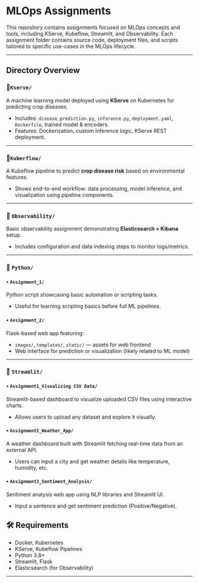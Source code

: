 # MLOps Assignments


This repository contains assignments focused on MLOps concepts and tools, including KServe, Kubeflow, Streamlit, and Observability. Each assignment folder contains source code, deployment files, and scripts tailored to specific use-cases in the MLOps lifecycle.

---

## Directory Overview

### 🔹`Kserve/`


A machine learning model deployed using **KServe** on Kubernetes for predicting crop diseases.
- Includes: `disease_prediction.py`, `inference.py`, `deployment.yaml`, `Dockerfile`, trained model & encoders.
- Features: Dockerization, custom inference logic, KServe REST deployment.

---

### 🔹`Kuberflow/`



A Kubeflow pipeline to predict **crop disease risk** based on environmental features.
- Shows end-to-end workflow: data processing, model inference, and visualization using pipeline components.

---

### 🔹 `Observability/`


Basic observability assignment demonstrating **Elasticsearch + Kibana** setup.
- Includes configuration and data indexing steps to monitor logs/metrics.

---

### 🔹 `Python/`

#### • `Assignment_1/`
Python script showcasing basic automation or scripting tasks.
- Useful for learning scripting basics before full ML pipelines.

#### • `Assignment_2/`
Flask-based web app featuring:
- `images/`, `templates/`, `static/` — assets for web frontend
- Web interface for prediction or visualization (likely related to ML model)

---

### 🔹 `Streamlit/`

#### • `Assignment1_Visualizing CSV Data/`
Streamlit-based dashboard to visualize uploaded CSV files using interactive charts.
- Allows users to upload any dataset and explore it visually.

#### • `Assignment2_Weather_App/`
A weather dashboard built with Streamlit fetching real-time data from an external API.
- Users can input a city and get weather details like temperature, humidity, etc.

#### • `Assignment3_Sentiment_Analysis/`
Sentiment analysis web app using NLP libraries and Streamlit UI.
- Input a sentence and get sentiment prediction (Positive/Negative).

## 🛠 Requirements

- Docker, Kubernetes
- KServe, Kubeflow Pipelines
- Python 3.8+
- Streamlit, Flask
- Elasticsearch (for Observability)

---

